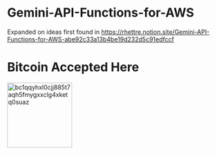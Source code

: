 # Gemini-API-Functions-for-AWS

Expanded on ideas first found in
https://rhettre.notion.site/Gemini-API-Functions-for-AWS-abe92c33a13b4be19d232d5c91edfccf


# Bitcoin Accepted Here
<img id='btc-donations' 
            src="https://api.qrserver.com/v1/create-qr-code/?size=150x150&data=bc1qqyhxl0cjj885t7aqh5fmygxxclg4xketq0suaz" 
            alt="bc1qqyhxl0cjj885t7aqh5fmygxxclg4xketq0suaz" 
            width="150" 
            height="150"/>
